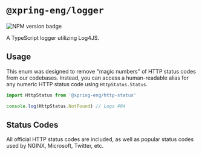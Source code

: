 # `@xpring-eng/logger`

![NPM version badge](https://img.shields.io/npm/v/@xpring-eng/logger)

A TypeScript logger utilizing Log4JS.

## Usage

This enum was designed to remove "magic numbers" of HTTP status codes from our codebases. Instead, you can access a human-readable alias for any numeric HTTP status code using `HttpStatus.Status`.

```ts
import HttpStatus from '@xpring-eng/http-status'

console.log(HttpStatus.NotFound) // Logs 404
```

## Status Codes

All official HTTP status codes are included, as well as popular status codes used by NGINX, Microsoft, Twitter, etc.
